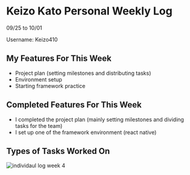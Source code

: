 # Keizo Kato Personal Weekly Log

09/25 to 10/01

Username: Keizo410

## My Features For This Week

- Project plan (setting milestones and distributing tasks)
- Environment setup
- Starting framework practice

## Completed Features For This Week

- I completed the project plan (mainly setting milestones and dividing tasks for the team) 
- I set up one of the framework environment (react native)

## Types of Tasks Worked On

![individaul log week 4](https://github.com/COSC-499-W2023/year-long-project-team-21/assets/90278067/c8ec9384-d1b6-4fe6-a4e7-095240a54632)
